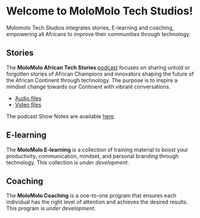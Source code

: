 # Welcome to MoloMolo Tech Studios!
Molomolo Tech Studios integrates stories, E-learning and coaching, empowering all Africans to improve their communities through technology.

## Stories
The **MoloMolo African Tech Stories** [podcast](/Podcast) focuses on sharing untold or forgotten stories of African Champions and innovators shaping the future of the African Continent through technology. The purpose is to inspire a mindset change towards our Continent with vibrant conversations.
- [Audio files](https://www.buzzsprout.com/2299147)
- [Video files](https://www.youtube.com/watch?v=RGDExjeXuwU&list=PL8LbkzxYajXzZBCDydKKqIjp-QHqPTMGg)

The podcast Show Notes are available [here](/Podcast/ShowNotes).

## E-learning
The **MoloMolo E-learning** is a collection of training material to boost your productivity, communication, mindset, and personal branding through technology. This collection is *under development*.

## Coaching
The **MoloMolo Coaching** is a one-to-one program that ensures each individual has the right level of attention and achieves the desired results. This program is *under development*.
